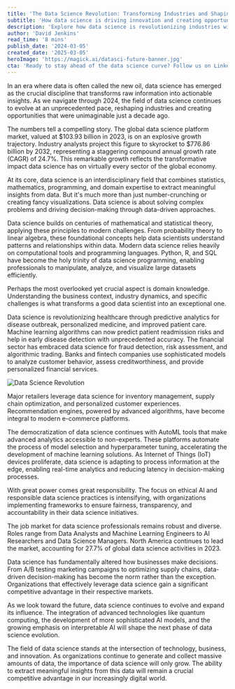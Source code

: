 ```yaml
---
title: 'The Data Science Revolution: Transforming Industries and Shaping Our Future'
subtitle: 'How data science is driving innovation and creating opportunities across industries'
description: 'Explore how data science is revolutionizing industries with the global market projected to reach $776.86 billion by 2032. From healthcare to finance, learn how this transformative field is shaping our future through advanced analytics, machine learning, and AI innovations.'
author: 'David Jenkins'
read_time: '8 mins'
publish_date: '2024-03-05'
created_date: '2025-03-05'
heroImage: 'https://magick.ai/datasci-future-banner.jpg'
cta: 'Ready to stay ahead of the data science curve? Follow us on LinkedIn for daily insights, expert analysis, and the latest trends in data science and AI innovation.'
---
```


In an era where data is often called the new oil, data science has emerged as the crucial discipline that transforms raw information into actionable insights. As we navigate through 2024, the field of data science continues to evolve at an unprecedented pace, reshaping industries and creating opportunities that were unimaginable just a decade ago.

The numbers tell a compelling story. The global data science platform market, valued at $103.93 billion in 2023, is on an explosive growth trajectory. Industry analysts project this figure to skyrocket to $776.86 billion by 2032, representing a staggering compound annual growth rate (CAGR) of 24.7%. This remarkable growth reflects the transformative impact data science has on virtually every sector of the global economy.

At its core, data science is an interdisciplinary field that combines statistics, mathematics, programming, and domain expertise to extract meaningful insights from data. But it's much more than just number-crunching or creating fancy visualizations. Data science is about solving complex problems and driving decision-making through data-driven approaches.

Data science builds on centuries of mathematical and statistical theory, applying these principles to modern challenges. From probability theory to linear algebra, these foundational concepts help data scientists understand patterns and relationships within data. Modern data science relies heavily on computational tools and programming languages. Python, R, and SQL have become the holy trinity of data science programming, enabling professionals to manipulate, analyze, and visualize large datasets efficiently.

Perhaps the most overlooked yet crucial aspect is domain knowledge. Understanding the business context, industry dynamics, and specific challenges is what transforms a good data scientist into an exceptional one.

Data science is revolutionizing healthcare through predictive analytics for disease outbreak, personalized medicine, and improved patient care. Machine learning algorithms can now predict patient readmission risks and help in early disease detection with unprecedented accuracy. The financial sector has embraced data science for fraud detection, risk assessment, and algorithmic trading. Banks and fintech companies use sophisticated models to analyze customer behavior, assess creditworthiness, and provide personalized financial services.

![Data Science Revolution](https://i.magick.ai/PIXE/1738406181100_magick_img.webp)

Major retailers leverage data science for inventory management, supply chain optimization, and personalized customer experiences. Recommendation engines, powered by advanced algorithms, have become integral to modern e-commerce platforms.

The democratization of data science continues with AutoML tools that make advanced analytics accessible to non-experts. These platforms automate the process of model selection and hyperparameter tuning, accelerating the development of machine learning solutions. As Internet of Things (IoT) devices proliferate, data science is adapting to process information at the edge, enabling real-time analytics and reducing latency in decision-making processes.

With great power comes great responsibility. The focus on ethical AI and responsible data science practices is intensifying, with organizations implementing frameworks to ensure fairness, transparency, and accountability in their data science initiatives.

The job market for data science professionals remains robust and diverse. Roles range from Data Analysts and Machine Learning Engineers to AI Researchers and Data Science Managers. North America continues to lead the market, accounting for 27.7% of global data science activities in 2023.

Data science has fundamentally altered how businesses make decisions. From A/B testing marketing campaigns to optimizing supply chains, data-driven decision-making has become the norm rather than the exception. Organizations that effectively leverage data science gain a significant competitive advantage in their respective markets.

As we look toward the future, data science continues to evolve and expand its influence. The integration of advanced technologies like quantum computing, the development of more sophisticated AI models, and the growing emphasis on interpretable AI will shape the next phase of data science evolution.

The field of data science stands at the intersection of technology, business, and innovation. As organizations continue to generate and collect massive amounts of data, the importance of data science will only grow. The ability to extract meaningful insights from this data will remain a crucial competitive advantage in our increasingly digital world.